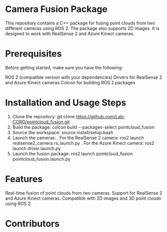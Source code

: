 # Camera Fusion Package

This repository contains a C++ package for fusing point clouds from two different cameras using ROS 2. The package also supports 2D images. It is designed to work with RealSense 2 and Azure Kinect cameras.

# Prerequisites

Before getting started, make sure you have the following:

ROS 2 (compatible version with your dependencies)
Drivers for RealSense 2 and Azure Kinect cameras
Colcon for building ROS 2 packages

# Installation and Usage Steps

1. Clone the repository:
    git clone https://github.com/Lab-CORO/pointcloud_fusion.git
2. Build the package:
    colcon build --packages-select pointcloud_fusion
3. Source the workspace:
    source install/setup.bash
4. Launch the cameras:
. For the RealSense 2 camera:
    ros2 launch realsense2_camera rs_launch.py
. For the Azure Kinect camera:
    ros2 launch driver.launch.py
5. Launch the fusion package:
    ros2 launch pointcloud_fusion pointcloud_fusion.launch.py

# Features

Real-time fusion of point clouds from two cameras.
Support for RealSense 2 and Azure Kinect cameras.
Compatible with 2D images and 3D point clouds using ROS 2.

# Contributors

